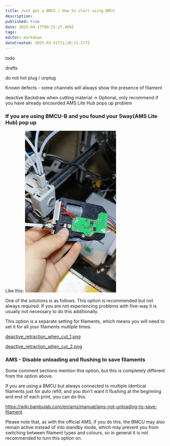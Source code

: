 ```yaml
---
title: Just got a BMCU / How to start using BMCU
description: 
published: true
date: 2025-04-17T09:21:27.409Z
tags: 
editor: markdown
dateCreated: 2025-03-31T11:20:11.177Z
---
```


todo

drafts

do not hot plug / unplug

Known defects - some channels will always show the presence of filament

deactive Backdraw when cutting material -> Optional, only recommend if you have already encourded AMS Lite Hub pops up problem

### If you are using BMCU-B and you found your 5way(AMS Lite Hub) pop up 
Like this:
![5_way_pop_up.gif](/assets/images/gif/5way_pop_up.gif)

One of the solutions is as follows.
This option is recommended but not always required. If you are not experiencing problems with five-way it is usually not necessary to do this additionally.

This option is a separate setting for filaments, which means you will need to set it for all your filaments multiple times.

[deactive_retraction_when_cut_1.png](/assets/images/start/retraction_when_cut/deactive_retraction_when_cut_1.png)

[deactive_retraction_when_cut_2.png](/assets/images/start/retraction_when_cut/deactive_retraction_when_cut_2.png)


### AMS - Disable unloading and flushing to save filaments

Some comment sections mention this option, but this is completely different from the option above.

If you are using a BMCU but always connected to multiple identical filaments just for auto refill, and you don't want it flushing at the beginning and end of each print, you can do this.

https://wiki.bambulab.com/en/ams/manual/ams-not-unloading-to-save-filament

Please note that, as with the official AMS, if you do this, the BMCU may also remain active instead of into standby mode, which may prevent you from switching between filament types and colours, so in general it is not recommended to turn this option on.